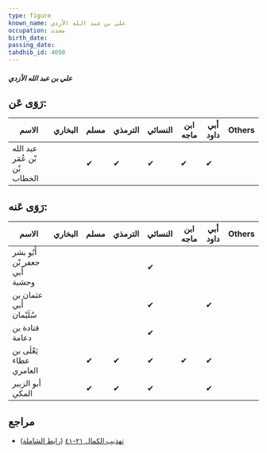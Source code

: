 ```yaml
---
type: figure
known_name: علي بن عبد الله الأزدي
occupation: محدث
birth_date:
passing_date:
tahdhib_id: 4098
---
```

##### علي بن عبد الله الأزدي

## رَوَى عَن:
| الاسم                         | البخاري | مسلم | الترمذي | النسائي | ابن ماجه | أبي داود | Others |
| ----------------------------- | ------- | ---- | ------- | ------- | -------- | -------- | ------ |
| عبد الله بْن عُمَر بْن الخطاب |         | ✔    | ✔       | ✔       | ✔        | ✔        |        |
## رَوَى عَنه:
| الاسم                         | البخاري | مسلم | الترمذي | النسائي | ابن ماجه | أبي داود | Others |
| ----------------------------- | ------- | ---- | ------- | ------- | -------- | -------- | ------ |
| أَبُو بشر جعفر بْن أَبي وحشية |         |      |         | ✔       |          |          |        |
| عثمان بن أَبي سُلَيْمان       |         |      |         | ✔       |          | ✔        |        |
| قتادة بن دعامة                |         |      |         | ✔       |          |          |        |
| يَعْلَى بن عطاء العامري       |         | ✔    | ✔       | ✔       | ✔        | ✔        |        |
| أبو الزبير المكي              |         | ✔    | ✔       | ✔       |          | ✔        |        |
## مراجع
- [تهذيب الكمال ٢١-٤١](obsidian://open?vault=Tahdhib-al-Kamal&file=Figures/٤٠٩٨-علي%20بن%20عبد%20الله%20الأزدي) ([رابط الشاملة](https://shamela.ws/book/3722/10688))